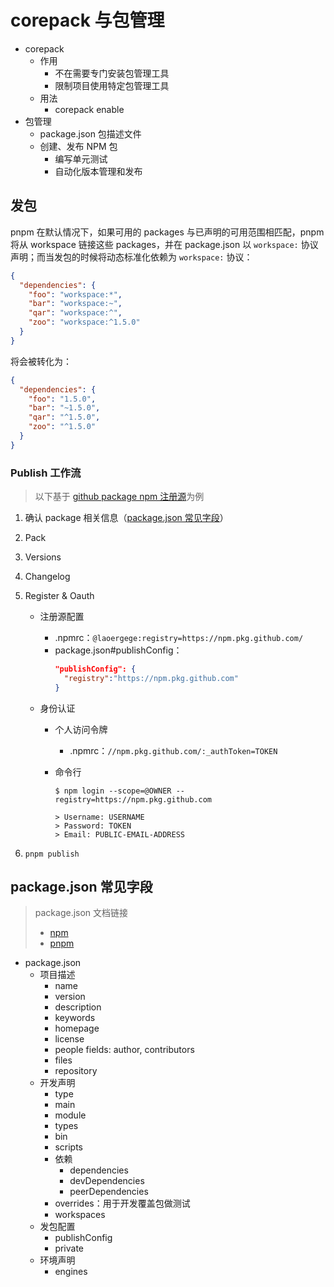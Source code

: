 # corepack 与包管理

- corepack
  - 作用
    - 不在需要专门安装包管理工具
    - 限制项目使用特定包管理工具
  - 用法
    - corepack enable
- 包管理
  - package.json 包描述文件
  - 创建、发布 NPM 包
    - 编写单元测试
    - 自动化版本管理和发布

## 发包

pnpm 在默认情况下，如果可用的 packages 与已声明的可用范围相匹配，pnpm 将从 workspace 链接这些 packages，并在 package.json 以 `workspace:` 协议声明；而当发包的时候将动态标准化依赖为 `workspace:` 协议：

```json
{
  "dependencies": {
    "foo": "workspace:*",
    "bar": "workspace:~",
    "qar": "workspace:^",
    "zoo": "workspace:^1.5.0"
  }
}
```

将会被转化为：

```json
{
  "dependencies": {
    "foo": "1.5.0",
    "bar": "~1.5.0",
    "qar": "^1.5.0",
    "zoo": "^1.5.0"
  }
}
```

### Publish 工作流

> 以下基于 [github package npm 注册源](https://docs.github.com/cn/packages/working-with-a-github-packages-registry/working-with-the-npm-registry)为例

1. 确认 package 相关信息（[package.json 常见字段](#packagejson-常见字段)）
2. Pack
3. Versions
4. Changelog
5. Register & Oauth

   - 注册源配置
     - .npmrc：`@laoergege:registry=https://npm.pkg.github.com/`
     - package.json#publishConfig：
       ```json
       "publishConfig": {
         "registry":"https://npm.pkg.github.com"
       }
       ```
   - 身份认证

     - 个人访问令牌
       - .npmrc：`//npm.pkg.github.com/:_authToken=TOKEN`
     - 命令行

       ```shell
       $ npm login --scope=@OWNER --registry=https://npm.pkg.github.com

       > Username: USERNAME
       > Password: TOKEN
       > Email: PUBLIC-EMAIL-ADDRESS
       ```

6. `pnpm publish`

## package.json 常见字段

> package.json 文档链接
>
> - [npm](https://docs.npmjs.com/cli/v8/configuring-npm/package-json)
> - [pnpm](https://pnpm.io/zh/package_json)

- package.json
  - 项目描述
    - name
    - version
    - description
    - keywords
    - homepage
    - license
    - people fields: author, contributors
    - files
    - repository
  - 开发声明
    - type
    - main
    - module
    - types
    - bin
    - scripts
    - 依赖
      - dependencies
      - devDependencies
      - peerDependencies
    - overrides：用于开发覆盖包做测试
    - workspaces
  - 发包配置
    - publishConfig
    - private
  - 环境声明
    - engines
